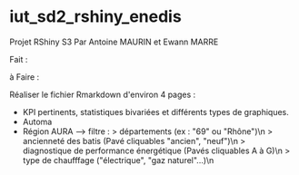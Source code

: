 # iut_sd2_rshiny_enedis
Projet RShiny S3
Par Antoine MAURIN et Ewann MARRE

Fait : 



à Faire : 

Réaliser le fichier Rmarkdown d'environ 4 pages : 
- KPI pertinents, statistiques bivariées et différents types de graphiques.
- Automa 
- Région AURA --> filtre : > départements (ex : "69" ou "Rhône")\n
                           > ancienneté des batis (Pavé cliquables "ancien", "neuf")\n
                           > diagnostique de performance énergétique (Pavés cliquables A à G)\n
                           >  type de chaufffage ("électrique", "gaz naturel"...)\n
